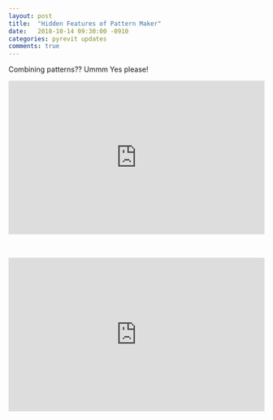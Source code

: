 ```yaml
---
layout: post
title:  "Hidden Features of Pattern Maker"
date:   2018-10-14 09:30:00 -0910
categories: pyrevit updates
comments: true
---
```


Combining patterns?? Ummm Yes please!

<div style='position: relative; width: 100%; height: 0px; padding-bottom: 60%;'>
<iframe style='position: absolute; left: 0px; top: 0px; width: 100%; height: 100%' src="https://www.youtube.com/embed/JATP7DMuhOo" frameborder="0" allowfullscreen></iframe>
</div>

&nbsp;

<div style='position: relative; width: 100%; height: 0px; padding-bottom: 60%;'>
<iframe style='position: absolute; left: 0px; top: 0px; width: 100%; height: 100%' src="https://www.youtube.com/embed/wEOImhaMQ0c" frameborder="0" allowfullscreen></iframe>
</div>